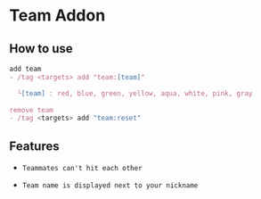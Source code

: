 # Team Addon

## How to use
```js
add team
- /tag <targets> add "team:[team]"

  └[team] : red, blue, green, yellow, aqua, white, pink, gray
  
remove team
- /tag <targets> add "team:reset"
```
 ## Features
 - `Teammates can't hit each other`
 
 - `Team name is displayed next to your nickname`
